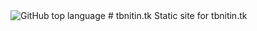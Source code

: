 <img alt="GitHub top language" src="https://img.shields.io/github/languages/top/nitinbaby/tbnitin.tk?style=flat-square">
# tbnitin.tk
Static site for tbnitin.tk
